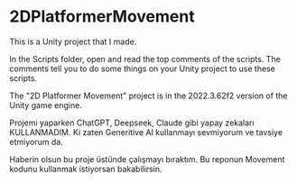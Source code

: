 # 2DPlatformerMovement

This is a Unity project that I made.

In the Scripts folder, open and read the top comments of the scripts. The comments tell you to do some things on your Unity project to use these scripts.

The "2D Platformer Movement" project is in the 2022.3.62f2 version of the Unity game engine.

Projemi yaparken ChatGPT, Deepseek, Claude gibi yapay zekaları KULLANMADIM. Ki zaten Generitive AI kullanmayı sevmiyorum ve tavsiye etmiyorum da.

Haberin olsun bu proje üstünde çalışmayı bıraktım. Bu reponun Movement kodunu kullanmak istiyorsan bakabilirsin.
